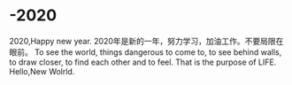 # -2020
2020,Happy new year.
2020年是新的一年，努力学习，加油工作。不要局限在眼前。
To see the world, 
things dangerous to come to, 
to see behind walls, 
to draw closer, 
to find each other and to feel. 
That is the purpose of LIFE.
Hello,New Wolrld.
